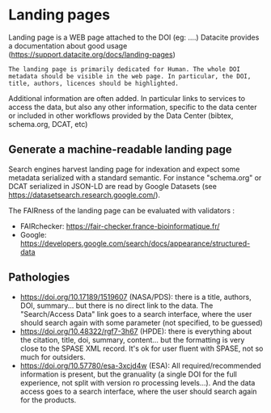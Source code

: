 # Landing pages
Landing page is a WEB page attached to the DOI (eg: ....)
Datacite provides a documentation about good usage (https://support.datacite.org/docs/landing-pages)

```
The landing page is primarily dedicated for Human. The whole DOI metadata should be visible in the web page. In particular, the DOI, title, authors, licences should be highlighted.
```

Additional information are often added. In particular links to services to access the data, but also any other information, specific to the data center or included in other workflows provided by the Data Center (bibtex, schema.org, DCAT, etc)

## Generate a machine-readable landing page
Search engines harvest landing page for indexation and expect some metadata serialized with a standard semantic.
For instance "schema.org" or DCAT serialized in JSON-LD are read by Google Datasets (see https://datasetsearch.research.google.com/). 

The FAIRness of the landing page can be evaluated with validators :

- FAIRchecker: https://fair-checker.france-bioinformatique.fr/
- Google: https://developers.google.com/search/docs/appearance/structured-data

## Pathologies
- https://doi.org/10.17189/1519607 (NASA/PDS): there is a title, authors, DOI, summary... but there is no direct link to the data. The "Search/Access Data" link goes to a search interface, where the user should search again with some parameter (not specified, to be guessed)
- https://doi.org/10.48322/rgf7-3h67 (HPDE): there is everything about the citation, title, doi, summary, content... but the formatting is very close to the SPASE XML record. It's ok for user fluent with SPASE, not so much for outsiders.
- https://doi.org/10.57780/esa-3xcjd4w (ESA): All required/recommended information is present, but the granuality (a single DOI for the full experience, not split with version ro processing levels...). And the data access goes to a search interface, where the user should search again for the products.
